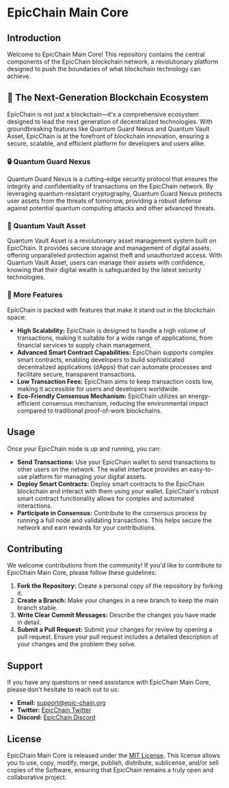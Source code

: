 # EpicChain Main Core

## Introduction
Welcome to EpicChain Main Core! This repository contains the central components of the EpicChain blockchain network, a revolutionary platform designed to push the boundaries of what blockchain technology can achieve.

## 🚀 The Next-Generation Blockchain Ecosystem

EpicChain is not just a blockchain—it's a comprehensive ecosystem designed to lead the next generation of decentralized technologies. With groundbreaking features like Quantum Guard Nexus and Quantum Vault Asset, EpicChain is at the forefront of blockchain innovation, ensuring a secure, scalable, and efficient platform for developers and users alike.

### 🔒 Quantum Guard Nexus
Quantum Guard Nexus is a cutting-edge security protocol that ensures the integrity and confidentiality of transactions on the EpicChain network. By leveraging quantum-resistant cryptography, Quantum Guard Nexus protects user assets from the threats of tomorrow, providing a robust defense against potential quantum computing attacks and other advanced threats.

### 💼 Quantum Vault Asset
Quantum Vault Asset is a revolutionary asset management system built on EpicChain. It provides secure storage and management of digital assets, offering unparalleled protection against theft and unauthorized access. With Quantum Vault Asset, users can manage their assets with confidence, knowing that their digital wealth is safeguarded by the latest security technologies.

### 🌟 More Features
EpicChain is packed with features that make it stand out in the blockchain space:

- **High Scalability:** EpicChain is designed to handle a high volume of transactions, making it suitable for a wide range of applications, from financial services to supply chain management.
- **Advanced Smart Contract Capabilities:** EpicChain supports complex smart contracts, enabling developers to build sophisticated decentralized applications (dApps) that can automate processes and facilitate secure, transparent transactions.
- **Low Transaction Fees:** EpicChain aims to keep transaction costs low, making it accessible for users and developers worldwide.
- **Eco-Friendly Consensus Mechanism:** EpicChain utilizes an energy-efficient consensus mechanism, reducing the environmental impact compared to traditional proof-of-work blockchains.

## Usage
Once your EpicChain node is up and running, you can:

- **Send Transactions:** Use your EpicChain wallet to send transactions to other users on the network. The wallet interface provides an easy-to-use platform for managing your digital assets.
- **Deploy Smart Contracts:** Deploy smart contracts to the EpicChain blockchain and interact with them using your wallet. EpicChain's robust smart contract functionality allows for complex and automated interactions.
- **Participate in Consensus:** Contribute to the consensus process by running a full node and validating transactions. This helps secure the network and earn rewards for your contributions.

## Contributing
We welcome contributions from the community! If you'd like to contribute to EpicChain Main Core, please follow these guidelines:

1. **Fork the Repository:** Create a personal copy of the repository by forking it.
2. **Create a Branch:** Make your changes in a new branch to keep the main branch stable.
3. **Write Clear Commit Messages:** Describe the changes you have made in detail.
4. **Submit a Pull Request:** Submit your changes for review by opening a pull request. Ensure your pull request includes a detailed description of your changes and the problem they solve.

## Support
If you have any questions or need assistance with EpicChain Main Core, please don't hesitate to reach out to us:

- **Email:** [support@epic-chain.org](mailto:support@epic-chain.org)
- **Twitter:** [EpicChain Twitter](https://twitter.com/epicchainlabs)
- **Discord:** [EpicChain Discord](https://discord.com/invite/tzxDUxnYT8)

## License
EpicChain Main Core is released under the [MIT License](LICENSE). This license allows you to use, copy, modify, merge, publish, distribute, sublicense, and/or sell copies of the Software, ensuring that EpicChain remains a truly open and collaborative project.